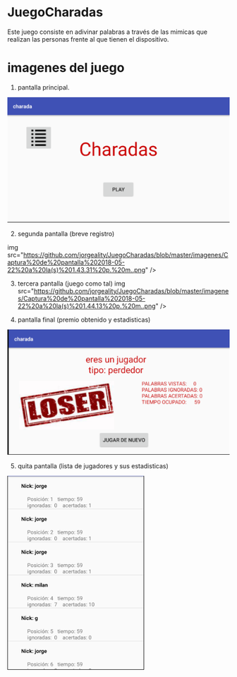 # JuegoCharadas
Este juego consiste en adivinar palabras a través de las mimicas que realizan las personas frente al que tienen el dispositivo.

# imagenes del juego

1. pantalla principal.

<img src="https://github.com/jorgeality/JuegoCharadas/blob/master/imagenes/Captura%20de%20pantalla%202018-05-22%20a%20la(s)%201.40.50%20p.%20m..png" />

2. segunda pantalla (breve registro)

img src="https://github.com/jorgeality/JuegoCharadas/blob/master/imagenes/Captura%20de%20pantalla%202018-05-22%20a%20la(s)%201.43.31%20p.%20m..png" />

3. tercera pantalla (juego como tal)
img src="https://github.com/jorgeality/JuegoCharadas/blob/master/imagenes/Captura%20de%20pantalla%202018-05-22%20a%20la(s)%201.44.13%20p.%20m..png" />

4. pantalla final (premio obtenido y estadisticas)

<img src="https://github.com/jorgeality/JuegoCharadas/blob/master/imagenes/Captura%20de%20pantalla%202018-05-22%20a%20la(s)%201.43.07%20p.%20m..png" />

5. quita pantalla (lista de jugadores y sus estadisticas)

<img src="https://github.com/jorgeality/JuegoCharadas/blob/master/imagenes/Captura%20de%20pantalla%202018-05-22%20a%20la(s)%201.43.31%20p.%20m..png" />
